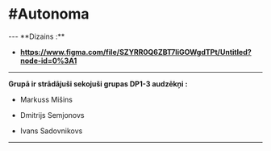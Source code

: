 <h1 alight="center">#Autonoma</h1>
---
**Dizains :**


*  **https://www.figma.com/file/SZYRR0Q6ZBT7IiGOWgdTPt/Untitled?node-id=0%3A1**


---

**Grupā ir strādājuši sekojuši grupas DP1-3 audzēkņi :**

* Markuss Mišins 

* Dmitrijs Semjonovs

* Ivans Sadovnikovs

---   
